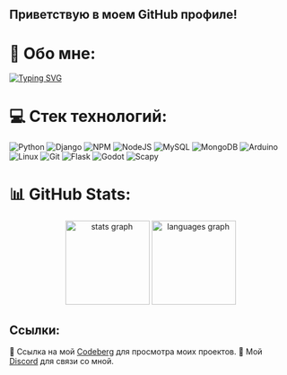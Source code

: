## Приветствую в моем GitHub профиле!

# 💫 Обо мне:
[![Typing SVG](https://readme-typing-svg.demolab.com?font=Fira+Code&size=30&pause=1000&color=339F95&width=435&lines=My+name%60s+Ktoto;I%60m+a+Developer)](https://git.io/typing-svg)

# 💻 Стек технологий:
![Python](https://img.shields.io/badge/python-3670A0?style=for-the-badge&logo=python&logoColor=ffdd54) ![Django](https://img.shields.io/badge/django-%23092E20.svg?style=for-the-badge&logo=django&logoColor=white) ![NPM](https://img.shields.io/badge/NPM-%23000000.svg?style=for-the-badge&logo=npm&logoColor=white) ![NodeJS](https://img.shields.io/badge/node.js-6DA55F?style=for-the-badge&logo=node.js&logoColor=white) ![MySQL](https://img.shields.io/badge/mysql-%2300f.svg?style=for-the-badge&logo=mysql&logoColor=white) ![MongoDB](https://img.shields.io/badge/MongoDB-%234ea94b.svg?style=for-the-badge&logo=mongodb&logoColor=white) ![Arduino](https://img.shields.io/badge/-Arduino-00979D?style=for-the-badge&logo=Arduino&logoColor=white) ![Linux](https://img.shields.io/static/v1?label=&message=Linux&color=black&style=for-the-badge&logo=Linux) ![Git](https://img.shields.io/badge/Git-grey?style=for-the-badge&logo=Git) ![Flask](https://img.shields.io/static/v1?label=&message=Flask&color=white&style=for-the-badge&logo=flask&logoColor=black) 
![Godot](https://img.shields.io/static/v1?label=&message=Godot&color=3588d8&style=for-the-badge&logo=Godot) ![Scapy](https://img.shields.io/static/v1?label=&message=Scapy&color=1f9e10&style=for-the-badge&logo=Scapy)

# 📊 GitHub Stats:
<div align="center">
  <img src="https://github-readme-stats.vercel.app/api?username=KtotoNekt&hide_title=false&hide_rank=false&show_icons=true&include_all_commits=true&count_private=true&disable_animations=false&theme=dracula&locale=en&hide_border=false" height="150" alt="stats graph"  />
  <img src="https://github-readme-stats.vercel.app/api/top-langs?username=KtotoNekt&locale=en&hide_title=false&layout=compact&card_width=320&langs_count=10&theme=dracula&hide_border=false" height="150" alt="languages graph"  />
</div>

## Ссылки:
🔗 Ссылка на мой [Codeberg](https://codeberg.org/Ktoto) для просмотра моих проектов.
🔗 Мой [Discord](https://discord.com/users/1159491077695348846) для связи со мной.
